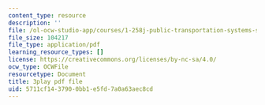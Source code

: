 ```yaml
---
content_type: resource
description: ''
file: /ol-ocw-studio-app/courses/1-258j-public-transportation-systems-spring-2017/5711cf1437900bb1e5fd7a0a63aec8cd_G1sBybS2M48.pdf
file_size: 104217
file_type: application/pdf
learning_resource_types: []
license: https://creativecommons.org/licenses/by-nc-sa/4.0/
ocw_type: OCWFile
resourcetype: Document
title: 3play pdf file
uid: 5711cf14-3790-0bb1-e5fd-7a0a63aec8cd
---
```

